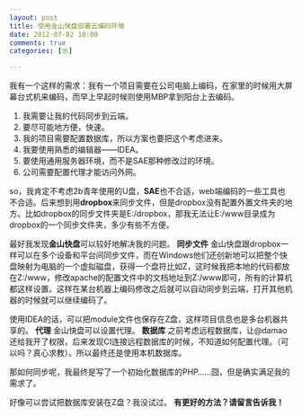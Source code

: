 ```yaml
---
layout: post
title: 使用金山快盘部署云编码环境
date: 2012-07-02 10:00
comments: true
categories: [水]

---
```


我有一个这样的需求：我有一个项目需要在公司电脑上编码，在家里的时候用大屏幕台式机来编码，而早上早起时候则使用MBP拿到阳台上去编码。
<ol>
	<li>我需要让我的代码同步到云端。</li>
	<li>要尽可能地方便，快速。</li>
	<li>我的项目需要配置数据库，所以方案也要把这个考虑进来。</li>
	<li>我要使用熟悉的编辑器——IDEA。</li>
	<li>要使用通用服务器环境，而不是SAE那种修改过的环境。</li>
	<li>公司需要配置代理才能访问外网。</li></ol>
so，我肯定不考虑2b青年使用的U盘，<strong>SAE</strong>也不合适，web端编码的一些工具也不合适。后来想到用<strong>dropbox</strong>来同步文件，但是dropbox没有配置外置文件夹的地方。比如dropbox的同步文件夹是E:/dropbox，那我无法让E:/www目录成为dropbox的一个同步文件夹，多少有些不方便。

最好我发现<strong>金山快盘</strong>可以较好地解决我的问题。
<strong>同步文件</strong>
金山快盘跟dropbox一样可以在多个设备和平台间同步文件，而在Windows他们还创新地可以把整个快盘映射为电脑的一个虚拟磁盘，获得一个盘符比如Z，这时候我把本地的代码都放在Z:/www，修改apache的配置文件中的文档地址到Z:/www即可，所有的计算机都这样设置。这样在某台机器上编码修改之后就可以自动同步到云端，打开其他机器的时候就可以继续编码了。

使用IDEA的话，可以把module文件也保存在Z盘，这样项目信息也是多台机器共享的。
<strong>代理</strong>
金山快盘可以设置代理。
<strong>数据库</strong>
之前考虑远程数据库，让@damao还给我开了权限，后来发现CI连接远程数据库的时候，不知道如何配置代理。（可以吗？真心求教）。所以最终还是使用本机数据库。

那如何同步呢，我最终是写了一个初始化数据库的PHP……囧，但是确实满足我的需求了。

好像可以尝试把数据库安装在Z盘？我没试过。
<strong>有更好的方法？请留言告诉我！</strong>
